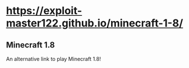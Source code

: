 # https://exploit-master122.github.io/minecraft-1-8/
## Minecraft 1.8
An alternative link to play Minecraft 1.8!
